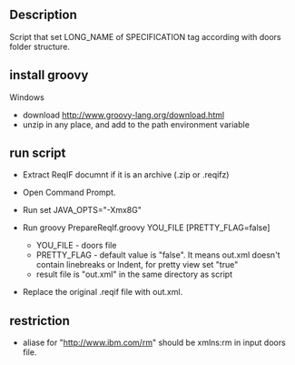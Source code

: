 ## Description 

Script that set LONG_NAME of SPECIFICATION tag according with doors folder structure.

## install groovy

Windows
  
  - download http://www.groovy-lang.org/download.html
  - unzip in any place, and add to the path environment variable 

## run script 
- Extract ReqIF documnt if it is an archive (.zip or .reqifz)
- Open Command Prompt.
- Run set JAVA_OPTS="-Xmx8G"
- Run groovy PrepareReqIf.groovy YOU_FILE [PRETTY_FLAG=false]

   - YOU_FILE - doors file
   - PRETTY_FLAG - default value is "false". It means out.xml doesn't contain linebreaks or Indent, for pretty view set "true"
   - result file is "out.xml" in the same directory as script
- Replace the original .reqif file with out.xml.

## restriction 

 - aliase for "http://www.ibm.com/rm" should be xmlns:rm in input doors file.


